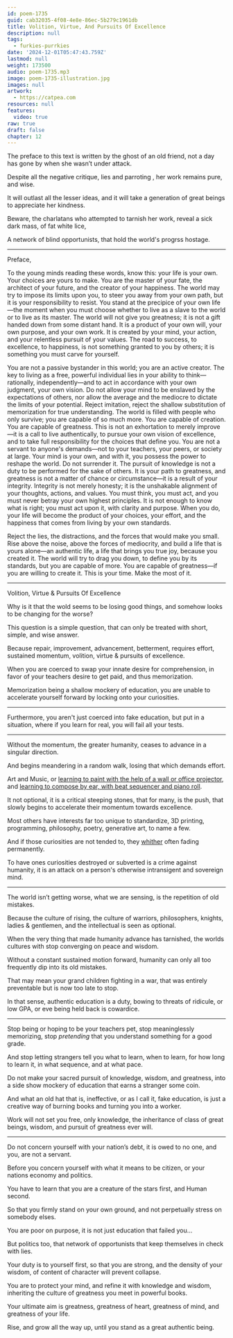 ```yaml
---
id: poem-1735
guid: cab32035-4f08-4e8e-86ec-5b279c1961db
title: Volition, Virtue, And Pursuits Of Excellence
description: null
tags:
  - furkies-purrkies
date: '2024-12-01T05:47:43.759Z'
lastmod: null
weight: 173500
audio: poem-1735.mp3
image: poem-1735-illustration.jpg
images: null
artwork:
  - https://catpea.com
resources: null
features:
  video: true
raw: true
draft: false
chapter: 12
---
```


The preface to this text is written by the ghost of an old friend,
not a day has gone by when she wasn’t under attack.

Despite all the negative critique, lies and parroting ,
her work remains pure, and wise.

It will outlast all the lesser ideas,
and it will take a generation of great beings to appreciate her kindness.

Beware, the charlatans who attempted to tarnish her work,
reveal a sick dark mass, of fat white lice,

A network of blind opportunists,
that hold the world's progrss hostage.

---

Preface,

To the young minds reading these words, know this: your life is your own. Your choices are yours to make. You are the master of your fate, the architect of your future, and the creator of your happiness. The world may try to impose its limits upon you, to steer you away from your own path, but it is your responsibility to resist.
You stand at the precipice of your own life—the moment when you must choose whether to live as a slave to the world or to live as its master. The world will not give you greatness; it is not a gift handed down from some distant hand. It is a product of your own will, your own purpose, and your own work. It is created by your mind, your action, and your relentless pursuit of your values. The road to success, to excellence, to happiness, is not something granted to you by others; it is something you must carve for yourself.

You are not a passive bystander in this world; you are an active creator. The key to living as a free, powerful individual lies in your ability to think—rationally, independently—and to act in accordance with your own judgment, your own vision. Do not allow your mind to be enslaved by the expectations of others, nor allow the average and the mediocre to dictate the limits of your potential. Reject imitation, reject the shallow substitution of memorization for true understanding. The world is filled with people who only survive; you are capable of so much more. You are capable of creation. You are capable of greatness.
This is not an exhortation to merely improve—it is a call to live authentically, to pursue your own vision of excellence, and to take full responsibility for the choices that define you. You are not a servant to anyone's demands—not to your teachers, your peers, or society at large. Your mind is your own, and with it, you possess the power to reshape the world. Do not surrender it.
The pursuit of knowledge is not a duty to be performed for the sake of others. It is your path to greatness, and greatness is not a matter of chance or circumstance—it is a result of your integrity. Integrity is not merely honesty; it is the unshakable alignment of your thoughts, actions, and values. You must think, you must act, and you must never betray your own highest principles. It is not enough to know what is right; you must act upon it, with clarity and purpose. When you do, your life will become the product of your choices, your effort, and the happiness that comes from living by your own standards.

Reject the lies, the distractions, and the forces that would make you small. Rise above the noise, above the forces of mediocrity, and build a life that is yours alone—an authentic life, a life that brings you true joy, because you created it. The world will try to drag you down, to define you by its standards, but you are capable of more. You are capable of greatness—if you are willing to create it.
This is your time. Make the most of it.

---

Volition, Virtue & Pursuits Of Excellence

Why is it that the wold seems to be losing good things,
and somehow looks to be changing for the worse?

This question is a simple question,
that can only be treated with short, simple, and wise answer.

Because repair, improvement, advancement, betterment,
requires effort, sustained momentum, volition, virtue & pursuits of excellence.

When you are coerced to swap your innate desire for comprehension,
in favor of your teachers desire to get paid, and thus memorization.

Memorization being a shallow mockery of education,
you are unable to accelerate yourself forward by locking onto your curiosities.

---

Furthermore, you aren't just coerced into fake education,
but put in a situation, where if you learn for real, you will fail all your tests.

---

Without the momentum, the greater humanity,
ceases to advance in a singular direction.

And begins meandering in a random walk,
losing that which demands effort.

Art and Music, or [learning to paint with the help of a wall or office projector][1],
and [learning to compose by ear, with beat sequencer and piano roll][2].

It not optional, it is a critical steeping stones, that for many, is the push,
that slowly begins to accelerate their momentum towards excellence.

Most others have interests far too unique to standardize,
3D printing, programming, philosophy, poetry, generative art, to name a few.

And if those curiosities are not tended to,
they [whither][3] often fading permanently.

To have ones curiosities destroyed or subverted is a crime against humanity,
it is an attack on a person's otherwise intransigent and sovereign mind.

---

The world isn’t getting worse, what we are sensing,
is the repetition of old mistakes.

Because the culture of rising, the culture of warriors, philosophers,
knights, ladies & gentlemen, and the intellectual is seen as optional.

When the very thing that made humanity advance has tarnished,
the worlds cultures with stop converging on peace and wisdom.

Without a constant sustained motion forward,
humanity can only all too frequently dip into its old mistakes.

That may mean your grand children fighting in a war,
that was entirely preventable but is now too late to stop.

In that sense, authentic education is a duty,
bowing to threats of ridicule, or low GPA, or eve being held back is cowardice.

---

Stop being or hoping to be your teachers pet, stop meaninglessly memorizing,
stop _pretending_ that you understand something for a good grade.

And stop letting strangers tell you what to learn, when to learn,
for how long to learn it, in what sequence, and at what pace.

Do not make your sacred pursuit of knowledge, wisdom, and greatness,
into a side show mockery of education that earns a stranger some coin.

And what an old hat that is, ineffective, or as I call it, fake education,
is just a creative way of burning books and turning you into a worker.

Work will not set you free, only knowledge,
the inheritance of class of great beings, wisdom, and pursuit of greatness ever will.

---

Do not concern yourself with your nation’s debt,
it is owed to no one, and you, are not a servant.

Before you concern yourself with what it means to be citizen,
or your nations economy and politics.

You have to learn that you are a creature of the stars first,
and Human second.

So that you firmly stand on your own ground,
and not perpetually stress on somebody elses.

You are poor on purpose,
it is not just education that failed you…

But politics too,
that network of opportunists that keep themselves in check with lies.

Your duty is to yourself first, so that you are strong,
and the density of your wisdom, of content of character will prevent collapse.

You are to protect your mind, and refine it with knowledge and wisdom,
inheriting the culture of greatness you meet in powerful books.

Your ultimate aim is greatness,
greatness of heart, greatness of mind, and greatness of your life.

Rise, and grow all the way up,
until you stand as a great authentic being.


[1]: https://www.youtube.com/watch?v=fdYme_GA5xE
[2]: https://www.youtube.com/watch?v=0sRvkaxh8EU
[3]: https://www.youtube.com/results?search_query=ken+robinson+kill+creativity
